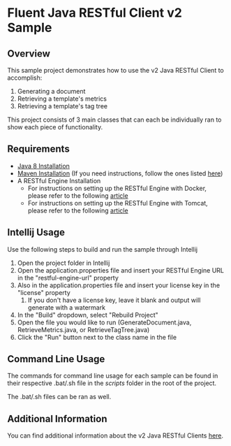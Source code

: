 # Fluent Java RESTful Client v2 Sample

## Overview
This sample project demonstrates how to use the v2 Java RESTful Client to accomplish:
1. Generating a document
2. Retrieving a template's metrics
3. Retrieving a template's tag tree

This project consists of 3 main classes that can each be individually ran to show each piece of functionality.

## Requirements
* [Java 8 Installation](https://www.oracle.com/java/technologies/downloads/#java8-windows)
* [Maven Installation](https://maven.apache.org/download.cgi) (If you need instructions, follow the ones listed [here](https://maven.apache.org/install.html))
* A RESTful Engine Installation
  * For instructions on setting up the RESTful Engine with Docker, please refer to the following [article](https://fluent.apryse.com/documentation/engine-guide/Fluent%20RESTful%20Engines/fluentJavaRESTDocker)
  * For instructions on setting up the RESTful Engine with Tomcat, please refer to the following [article](https://fluent.apryse.com/documentation/engine-guide/Fluent%20RESTful%20Engines/SettingUptheJavaRESTfulEngine)

## Intellij Usage
Use the following steps to build and run the sample through Intellij

1. Open the project folder in Intellij
2. Open the application.properties file and insert your RESTful Engine URL in the "restful-engine-url" property
3. Also in the application.properties file and insert your license key in the "license" property
   1. If you don't have a license key, leave it blank and output will generate with a watermark
4. In the "Build" dropdown, select "Rebuild Project"
5. Open the file you would like to run (GenerateDocument.java, RetrieveMetrics.java, or RetrieveTagTree.java)
6. Click the "Run" button next to the class name in the file

## Command Line Usage
The commands for command line usage for each sample can be found in their respective .bat/.sh file in the *scripts* folder in the root of the project.

The .bat/.sh files can be ran as well.

## Additional Information
You can find additional information about the v2 Java RESTful Clients [here](https://fluent.apryse.com/documentation/engine-guide/Fluent%20RESTful%20Engines/RESTfulJavaClient).